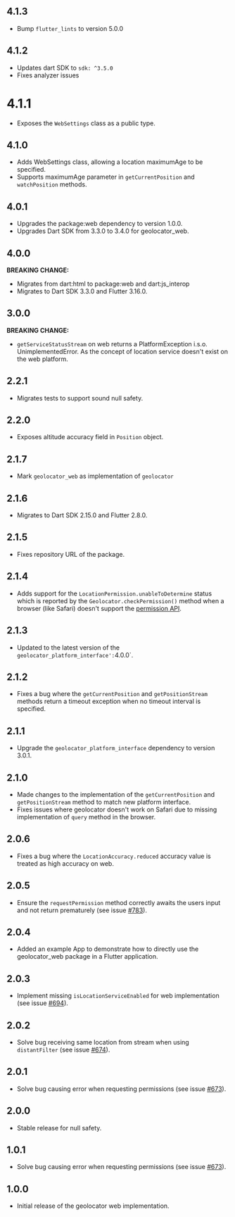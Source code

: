 ## 4.1.3

- Bump `flutter_lints` to version 5.0.0

## 4.1.2

- Updates dart SDK to `sdk: ^3.5.0`
- Fixes analyzer issues

# 4.1.1

- Exposes the `WebSettings` class as a public type.

## 4.1.0

- Adds WebSettings class, allowing a location maximumAge to be specified.
- Supports maximumAge parameter in `getCurrentPosition` and `watchPosition` methods.

## 4.0.1

- Upgrades the package:web dependency to version 1.0.0.
- Upgrades Dart SDK from 3.3.0 to 3.4.0 for geolocator_web.

## 4.0.0

**BREAKING CHANGE:**

- Migrates from dart:html to package:web and dart:js_interop
- Migrates to Dart SDK 3.3.0 and Flutter 3.16.0.

## 3.0.0

**BREAKING CHANGE:**

- `getServiceStatusStream` on web returns a PlatformException i.s.o. UnimplementedError. As the concept of location service doesn't exist on the web platform.

## 2.2.1

- Migrates tests to support sound null safety.

## 2.2.0

- Exposes altitude accuracy field in `Position` object.

## 2.1.7

- Mark `geolocator_web` as implementation of `geolocator`

## 2.1.6

- Migrates to Dart SDK 2.15.0 and Flutter 2.8.0.

## 2.1.5

- Fixes repository URL of the package.

## 2.1.4

- Adds support for the `LocationPermission.unableToDetermine` status which is reported by the `Geolocator.checkPermission()` method when a browser (like Safari) doesn't support the [permission API](https://developer.mozilla.org/en-US/docs/Web/API/Permissions_API).

## 2.1.3

- Updated to the latest version of the `geolocator_platform_interface':`4.0.0`.

## 2.1.2

- Fixes a bug where the `getCurrentPosition` and `getPositionStream` methods return a timeout exception when no timeout interval is specified.

## 2.1.1

- Upgrade the `geolocator_platform_interface` dependency to version 3.0.1.

## 2.1.0

- Made changes to the implementation of the `getCurrentPosition` and `getPositionStream` method to match new platform interface.
- Fixes issues where geolocator doesn't work on Safari due to missing implementation of `query` method in the browser.

## 2.0.6

- Fixes a bug where the `LocationAccuracy.reduced` accuracy value is treated as high accuracy on web.

## 2.0.5

- Ensure the `requestPermission` method correctly awaits the users input and not return prematurely (see issue [#783](https://github.com/Baseflow/flutter-geolocator/issues/783)).

## 2.0.4

- Added an example App to demonstrate how to directly use the geolocator_web package in a Flutter application.

## 2.0.3

- Implement missing `isLocationServiceEnabled` for web implementation (see issue [#694](https://github.com/Baseflow/flutter-geolocator/issues/694)).

## 2.0.2

- Solve bug receiving same location from stream when using `distantFilter` (see issue [#674](https://github.com/Baseflow/flutter-geolocator/issues/674)).

## 2.0.1

- Solve bug causing error when requesting permissions (see issue [#673](https://github.com/Baseflow/flutter-geolocator/issues/673)).

## 2.0.0

- Stable release for null safety.

## 1.0.1

- Solve bug causing error when requesting permissions (see issue [#673](https://github.com/Baseflow/flutter-geolocator/issues/673)).

## 1.0.0

- Initial release of the geolocator web implementation.
